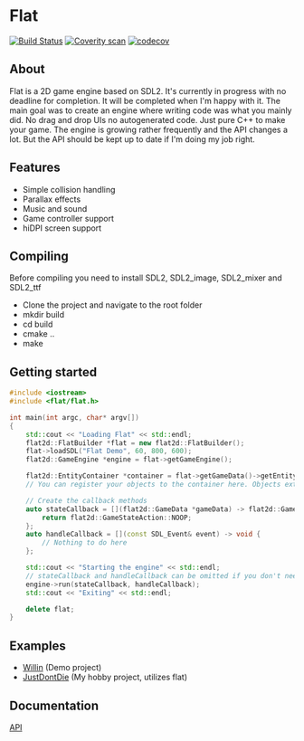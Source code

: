 # Flat
[![Build Status](https://travis-ci.org/LiquidityC/flat.svg?branch=master)](https://travis-ci.org/LiquidityC/flat)
[![Coverity scan](https://scan.coverity.com/projects/10677/badge.svg)](https://scan.coverity.com/projects/liquidityc-flat)
[![codecov](https://codecov.io/gh/LiquidityC/flat/branch/master/graph/badge.svg)](https://codecov.io/gh/LiquidityC/flat)

## About
Flat is a 2D game engine based on SDL2. It's currently in progress with no deadline for completion. It will
be completed when I'm happy with it.
The main goal was to create an engine where writing code was what you mainly did. No drag and drop UIs no autogenerated
code. Just pure C++ to make your game.
The engine is growing rather frequently and the API changes a lot. But the API should be kept up to date if I'm doing my job right.

## Features
- Simple collision handling
- Parallax effects
- Music and sound
- Game controller support
- hiDPI screen support

## Compiling
Before compiling you need to install SDL2, SDL2_image, SDL2_mixer and SDL2_ttf

- Clone the project and navigate to the root folder
- mkdir build
- cd build
- cmake ..
- make

## Getting started
```c++
#include <iostream>
#include <flat/flat.h>

int main(int argc, char* argv[])
{
	std::cout << "Loading Flat" << std::endl;
	flat2d::FlatBuilder *flat = new flat2d::FlatBuilder();
	flat->loadSDL("Flat Demo", 60, 800, 600);
	flat2d::GameEngine *engine = flat->getGameEngine();

	flat2d::EntityContainer *container = flat->getGameData()->getEntityContainer();
    // You can register your objects to the container here. Objects extend the Entity class in flat

	// Create the callback methods
	auto stateCallback = [](flat2d::GameData *gameData) -> flat2d::GameStateAction {
		return flat2d::GameStateAction::NOOP;
	};
	auto handleCallback = [](const SDL_Event& event) -> void {
		// Nothing to do here
	};

	std::cout << "Starting the engine" << std::endl;
    // stateCallback and handleCallback can be omitted if you don't need them
	engine->run(stateCallback, handleCallback);
	std::cout << "Exiting" << std::endl;

	delete flat;
}
```

## Examples
- [Willin](https://github.com/liquidityc/willin) (Demo project)
- [JustDontDie](https://github.com/liquidityc/justdontdie) (My hobby project, utilizes flat)

## Documentation
[API](http://liquidityc.github.io/flat)
